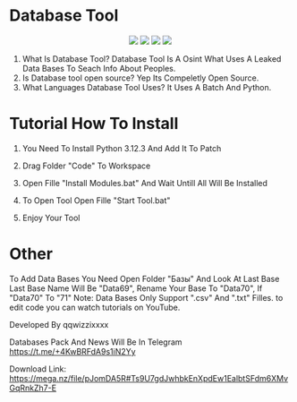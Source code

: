 # Database Tool
<p align="center">
  <img src="https://img.shields.io/github/release/qqwizzixxxx/Database-DOX?label=Version&color=a80505">
  <img src="https://img.shields.io/github/stars/qqwizzixxxx/Database-DOX?style=flat&label=Stars&color=a80505">
  <img src="https://img.shields.io/github/repo-size/qqwizzixxxx/Database-DOX?label=Size&color=a80505">
  <img src="https://img.shields.io/github/languages/top/qqwizzixxxx/Database-DOX?color=a80505">

  
  1. What Is Database Tool?
  Database Tool Is A Osint  What Uses A Leaked Data Bases To Seach Info About Peoples.
2. Is Database tool open source?
   Yep Its Compeletly Open Source.
3. What Languages Database Tool Uses?
   It Uses A Batch And Python.

# Tutorial How To Install

1. You Need To Install Python 3.12.3 And Add It To Patch
   
2. Drag Folder "Code" To Workspace

3. Open Fille "Install Modules.bat" And Wait Untill All Will Be Installed

4. To Open Tool Open Fille "Start Tool.bat"

5. Enjoy Your Tool

# Other

To Add Data Bases You Need Open Folder "Базы" And Look At Last Base Last Base Name Will Be "Data69", Rename Your Base To "Data70", If "Data70" To "71"
Note: Data Bases Only Support ".csv" And ".txt" Filles.
to edit code you can watch tutorials on YouTube.

Developed By qqwizzixxxx

Databases Pack And News Will Be In Telegram
https://t.me/+4KwBRFdA9s1iN2Yy

Download Link:
https://mega.nz/file/pJomDA5R#Ts9U7gdJwhbkEnXpdEw1EalbtSFdm6XMvGqRnkZh7-E
